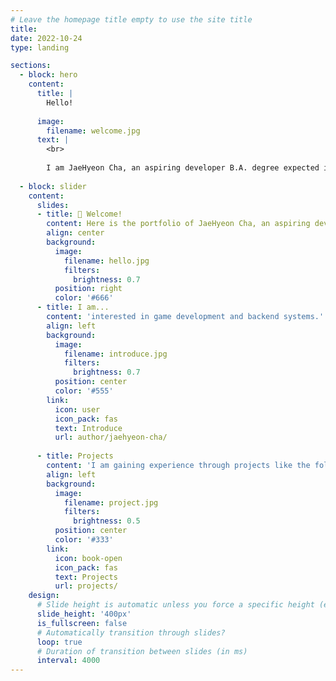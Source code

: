 ```yaml
---
# Leave the homepage title empty to use the site title
title:
date: 2022-10-24
type: landing

sections:
  - block: hero
    content:
      title: |
        Hello!
        
      image:
        filename: welcome.jpg
      text: |
        <br>
        
        I am JaeHyeon Cha, an aspiring developer B.A. degree expected in Computer Science at Jeonbuk National University. I am interested in game development and backend system architecture, with a goal of continuous growth.
  
  - block: slider
    content:
      slides:
      - title: 👋 Welcome!
        content: Here is the portfolio of JaeHyeon Cha, an aspiring developer.
        align: center
        background:
          image:
            filename: hello.jpg
            filters:
              brightness: 0.7
          position: right
          color: '#666'
      - title: I am...
        content: 'interested in game development and backend systems.'
        align: left
        background:
          image:
            filename: introduce.jpg
            filters:
              brightness: 0.7
          position: center
          color: '#555'
        link:
          icon: user
          icon_pack: fas
          text: Introduce
          url: author/jaehyeon-cha/
          
      - title: Projects
        content: 'I am gaining experience through projects like the following.'
        align: left
        background:
          image:
            filename: project.jpg
            filters:
              brightness: 0.5
          position: center
          color: '#333'
        link:
          icon: book-open
          icon_pack: fas
          text: Projects
          url: projects/
    design:
      # Slide height is automatic unless you force a specific height (e.g. '400px')
      slide_height: '400px'
      is_fullscreen: false
      # Automatically transition through slides?
      loop: true
      # Duration of transition between slides (in ms)
      interval: 4000
---
```

